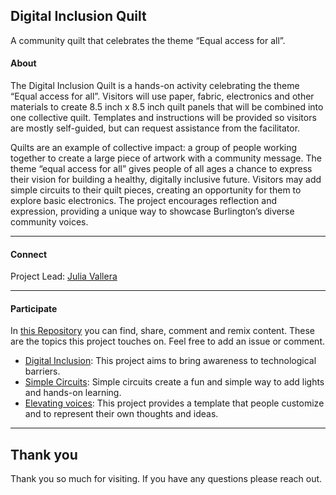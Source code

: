 ## Digital Inclusion Quilt

A community quilt that celebrates the theme “Equal access for all”.

#### About 

The Digital Inclusion Quilt is a hands-on activity celebrating the theme “Equal access for all”. Visitors will use paper, fabric, electronics and other materials to create 8.5 inch x 8.5 inch quilt panels that will be combined into one collective quilt. Templates and instructions will be provided so visitors are mostly self-guided, but can request assistance from the facilitator. 

Quilts are an example of collective impact: a group of people working together to create a large piece of artwork with a community message. The theme “equal access for all” gives people of all ages a chance to express their vision for building a healthy, digitally inclusive future. Visitors may add simple circuits to their quilt pieces, creating an opportunity for them to explore basic electronics. The project encourages reflection and expression, providing a unique way to showcase Burlington’s diverse community voices.  

---

#### Connect 

Project Lead: [Julia Vallera](https://twitter.com/colorwheelz/)

---

#### Participate

In [this Repository](https://github.com/jvallera/DIquilt/) you can find, share, comment and remix content.</sub> These are the topics this project touches on. Feel free to add an issue or comment.</sub>

* [Digital Inclusion](https://www.digitalinclusion.org/): This project aims to bring awareness to technological barriers.
* [Simple Circuits](https://learn.adafruit.com/lets-put-leds-in-things/from-scratch): Simple circuits create a fun and simple way to add lights and hands-on learning.  
* [Elevating voices](): This project provides a template that people customize and to represent their own thoughts and ideas. 


---
## Thank you

Thank you so much for visiting. If you have any questions please reach out. 





